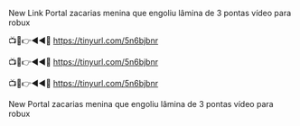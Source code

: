 New Link Portal zacarias menina que engoliu lâmina de 3 pontas vídeo para robux

📺📱👉◄◄🔴  https://tinyurl.com/5n6bjbnr

📺📱👉◄◄🔴  https://tinyurl.com/5n6bjbnr

📺📱👉◄◄🔴  https://tinyurl.com/5n6bjbnr

New Portal zacarias menina que engoliu lâmina de 3 pontas vídeo para robux
